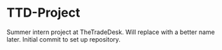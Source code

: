 # TTD-Project
Summer intern project at TheTradeDesk. Will replace with a better name later. Initial commit to set up repository.
